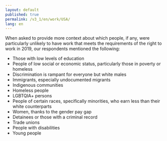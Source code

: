 ```yaml
---
layout: default
published: true
permalink: /v3_1/en/work/USA/
lang: en
---
```

When asked to provide more context about which people, if any, were particularly unlikely to have work that meets the requirements of the right to work in 2019, our respondents mentioned the following:

- Those with low levels of education
- People of low social or economic status, particularly those in poverty or homeless  
- Discrimination is rampant for everyone but white males  
- Immigrants, especially undocumented migrants  
- Indigenous communities  
- Homeless people  
- LGBTQIA+ persons
- People of certain races, specifically minorities, who earn less than their white counterparts 
- Women, thanks to the gender pay gap 
- Detainees or those with a criminal record  
- Trade unions  
- People with disabilities 
- Young people 

 
